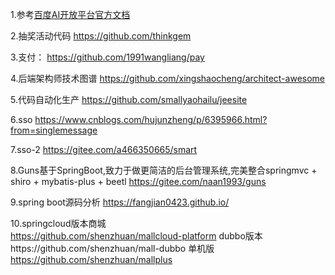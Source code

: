 
1.参考[百度AI开放平台官方文档](http://ai.baidu.com/docs)

2.抽奖活动代码
https://github.com/thinkgem

3.支付：
https://github.com/1991wangliang/pay

4.后端架构师技术图谱
https://github.com/xingshaocheng/architect-awesome

5.代码自动化生产
https://github.com/smallyaohailu/jeesite

6.sso
https://www.cnblogs.com/hujunzheng/p/6395966.html?from=singlemessage


7.sso-2
https://gitee.com/a466350665/smart

8.Guns基于SpringBoot,致力于做更简洁的后台管理系统,完美整合springmvc + shiro + mybatis-plus + beetl
https://gitee.com/naan1993/guns


9.spring boot源码分析
https://fangjian0423.github.io/

10.springcloud版本商城  
    https://github.com/shenzhuan/mallcloud-platform
    dubbo版本https://github.com/shenzhuan/mall-dubbo
    单机版 https://github.com/shenzhuan/mallplus
